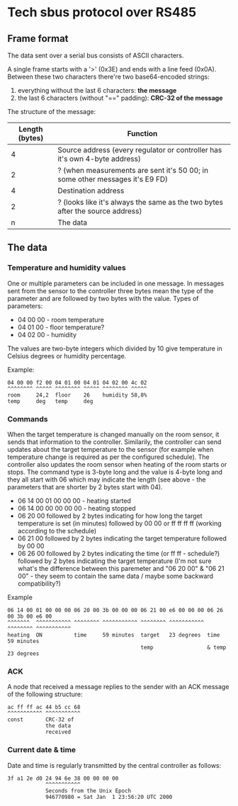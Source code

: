 # Tech sbus protocol over RS485

## Frame format

The data sent over a serial bus consists of ASCII characters.

A single frame starts with a '>' (0x3E) and ends with a line feed (0x0A). Between these two characters there're two base64-encoded strings:
1) everything without the last 6 characters: **the message**
2) the last 6 characters (without "==" padding): **CRC-32 of the message**

The structure of the message:

| Length (bytes) | Function  |
| ----------- | ----------- |
| 4 | Source address (every regulator or controller has it's own 4-byte address)    |
| 2 | ? (when measurements are sent it's 50 00; in some other messages it's E9 FD)  |
| 4 | Destination address                                                           |
| 2 | ? (looks like it's always the same as the two bytes after the source address) |
| n | The data                                                                      |

## The data
### Temperature and humidity values
One or multiple parameters can be included in one message. In messages sent from the sensor to the controller three bytes mean the type of the parameter and are followed by two bytes with the value.
Types of parameters:
* 04 00 00 - room temperature
* 04 01 00 - floor temperature?
* 04 02 00 - humidity

The values are two-byte integers which divided by 10 give temperature in Celsius degrees or humidity percentage.

Example:
```
04 00 00 f2 00 04 01 00 04 01 04 02 00 4c 02
^^^^^^^^ ^^^^^ ^^^^^^^^ ^^^^^ ^^^^^^^^ ^^^^^
room     24,2  floor    26    humidity 58,8%
temp     deg   temp     deg
```

### Commands
When the target temperature is changed manually on the room sensor, it sends that information to the controller. Similarily, the controller can send updates about the target temperature to the sensor (for example when temperature change is required as per the configured schedule). The controller also updates the room sensor when heating of the room starts or stops. The command type is 3-byte long and the value is 4-byte long and they all start with 06 which may indicate the length (see above - the parameters that are shorter by 2 bytes start with 04).
* 06 14 00 01 00 00 00 - heating started
* 06 14 00 00 00 00 00 - heating stopped
* 06 20 00 followed by 2 bytes indicating for how long the target temperature is set (in minutes) followed by 00 00 or ff ff ff ff (working according to the schedule)
* 06 21 00 followed by 2 bytes indicating the target temperature followed by 00 00
* 06 26 00 followed by 2 bytes indicating the time (or ff ff - schedule?) followed by 2 bytes indicating the target temperature (I'm not sure what's the difference between this paremeter and "06 20 00" & "06 21 00" - they seem to contain the same data / maybe some backward compatibility?)

Example
```
06 14 00 01 00 00 00 06 20 00 3b 00 00 00 06 21 00 e6 00 00 00 06 26 00 3b 00 e6 00
^^^^^^^  ^^^^^^^^^^^ ^^^^^^^^ ^^^^^^^^^^^ ^^^^^^^^ ^^^^^^^^^^^ ^^^^^^^^ ^^^^^^^^^^^
heating  ON          time     59 minutes  target   23 degrees  time     59 minutes
                                          temp                 & temp   23 degrees
```

### ACK
A node that received a message replies to the sender with an ACK message of the following structure:
```
ac ff ff ac 44 b5 cc 68
^^^^^^^^^^^ ^^^^^^^^^^^
const       CRC-32 of
            the data
            received
```

### Current date & time
Date and time is regularly transmitted by the central controller as follows:
```
3f a1 2e d0 24 94 6e 38 00 00 00 00
            ^^^^^^^^^^^
            Seconds from the Unix Epoch
            946770980 = Sat Jan  1 23:56:20 UTC 2000
```
